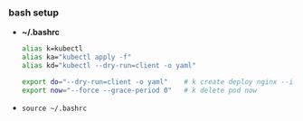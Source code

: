 ### bash setup

- **~/.bashrc**
    ```bash
    alias k=kubectl
    alias ka="kubectl apply -f"
    alias kd="kubectl --dry-run=client -o yaml"

    export do="--dry-run=client -o yaml"    # k create deploy nginx --image=nginx $do
    export now="--force --grace-period 0"   # k delete pod now   
    ```

- `source ~/.bashrc` 






